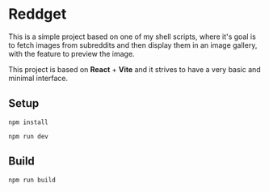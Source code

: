 # Reddget

This is a simple project based on one of my shell scripts, where it's goal is to fetch images from subreddits
and then display them in an image gallery, with the feature to preview the image.

This project is based on **React** + **Vite** and it strives to have a very basic and minimal interface.

## Setup

```shell
npm install
```

```shell
npm run dev
```

## Build

```shell
npm run build
```

